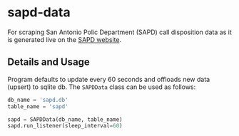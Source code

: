# sapd-data
For scraping San Antonio Polic Department (SAPD) call disposition data as it is generated live
on the [SAPD website](https://www.sanantonio.gov/SAPD/Calls).

## Details and Usage
Program defaults to update every 60 seconds and offloads new data (upsert) to sqlite db. The `SAPDData` class can be used as follows:

```python
db_name = 'sapd.db'
table_name = 'sapd'

sapd = SAPDData(db_name, table_name)
sapd.run_listener(sleep_interval=60)
```
